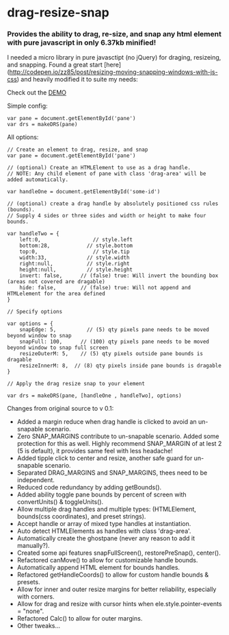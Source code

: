 # drag-resize-snap
### Provides the ability to drag, re-size, and snap any html element with pure javascript in only 6.37kb minified!

I needed a micro library in pure javasctipt (no jQuery) for draging,  resizeing, and  snapping.  Found a great start [here] (http://codepen.io/zz85/post/resizing-moving-snapping-windows-with-js-css) and heavily modified it to suite my needs:
 
Check out the [DEMO](http://codepen.io/arctelix/pen/RWVoMv)

Simple config:

    var pane = document.getElementById('pane')
    var drs = makeDRS(pane)

All options:

    // Create an element to drag, resize, and snap
    var pane = document.getElementById('pane')
    
    // (optional) Create an HTMLElement to use as a drag handle.
    // NOTE: Any child element of pane with class 'drag-area' will be added automatically.
    
    var handleOne = document.getElementById('some-id')
    
    // (optional) create a drag handle by absolutely positioned css rules (bounds).
    // Supply 4 sides or three sides and width or height to make four bounds.
    
    var handleTwo = {
        left:0, 			    // style.left
        bottom:28, 			  // style.bottom
        top:0, 				    // style.tip
        width:33, 			  // style.width
        right:null, 		  // style.right
        height:null, 		  // style.height
        invert: false,		// (false) true: Will invert the bounding box (areas not covered are dragable)
        hide: false,   		// (false) true: Will not append and HTMLelement for the area defined
    }
    
    // Specify options
    
    var options = {
        snapEdge: 5, 		  // (5) qty pixels pane needs to be moved beyond window to snap
        snapFull: 100, 	 	// (100) qty pixels pane needs to be moved beyond window to snap full screen
        resizeOuterM: 5, 	// (5) qty pixels outside pane bounds is dragable
        resizeInnerM: 8,  // (8) qty pixels inside pane bounds is dragable
    }
    
    // Apply the drag resize snap to your element
    
    var drs = makeDRS(pane, [handleOne , handleTwo], options)
    
    
    
Changes from original source to v 0.1:
    
* Added a margin reduce when drag handle is clicked to avoid an un-snapable scenario.
* Zero SNAP_MARGINS contribute to un-snapable scenario. Added some protection for this as well.
Highly recommend SNAP_MARGIN of at lest 2 (5 is default), it provides same feel with less headache!
* Added tipple click to center and resize, another safe guard for un-snapable scenario.
* Separated DRAG_MARGINS and SNAP_MARGINS, thees need to be independent.
* Reduced code redundancy by adding getBounds().
* Added ability toggle pane bounds by percent of screen with convertUnits() & toggleUnits().
* Allow multiple drag handles and multiple types: (HTMLElement, bounds(css coordinates), and preset strings).
* Accept handle or array of mixed type handles at instantiation.
* Auto detect HTMLElements as handles with class 'drag-area'.
* Automatically create the ghostpane (never any reason to add it manually?).
* Created some api features snapFullScreen(), restorePreSnap(), center().
* Refactored canMove() to allow for customizable handle bounds.
* Automatically append HTML element for bounds handles.
* Refactored getHandleCoords() to allow for custom handle bounds & presets.
* Allow for inner and outer resize margins for better reliability, especially with corners.
* Allow for drag and resize with cursor hints when ele.style.pointer-events = "none".
* Refactored Calc() to allow for outer margins.
* Other tweaks...
